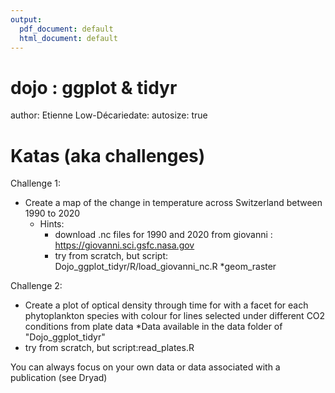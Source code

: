 ```yaml
---
output:
  pdf_document: default
  html_document: default
---
```

dojo : ggplot & tidyr
========================================================
author: Etienne Low-Décariedate: 
autosize: true

Katas (aka challenges)
========================================================

Challenge 1:
* Create a map of the change in temperature across Switzerland between 1990 to 2020
  * Hints:
    * download .nc files for 1990 and 2020 from giovanni : https://giovanni.sci.gsfc.nasa.gov
    * try from scratch, but script: Dojo_ggplot_tidyr/R/load_giovanni_nc.R
    *geom_raster
    
Challenge 2:
* Create a plot of optical density through time for with a facet for each phytoplankton species with colour for lines selected under different CO2 conditions from plate data
*Data available in the data folder of "Dojo_ggplot_tidyr"
* try from scratch, but script:read_plates.R   

You can always focus on your own data or data associated with a publication (see Dryad)

    
    
